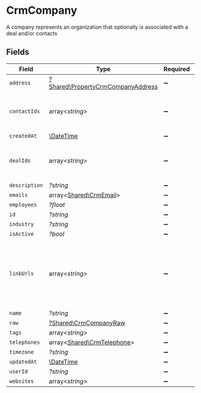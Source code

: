 # CrmCompany

A company represents an organization that optionally is associated with a deal and/or contacts


## Fields

| Field                                                                                 | Type                                                                                  | Required                                                                              | Description                                                                           |
| ------------------------------------------------------------------------------------- | ------------------------------------------------------------------------------------- | ------------------------------------------------------------------------------------- | ------------------------------------------------------------------------------------- |
| `address`                                                                             | [?Shared\PropertyCrmCompanyAddress](../../Models/Shared/PropertyCrmCompanyAddress.md) | :heavy_minus_sign:                                                                    | N/A                                                                                   |
| `contactIds`                                                                          | array<*string*>                                                                       | :heavy_minus_sign:                                                                    | An array of contact IDs associated with this company                                  |
| `createdAt`                                                                           | [\DateTime](https://www.php.net/manual/en/class.datetime.php)                         | :heavy_minus_sign:                                                                    | N/A                                                                                   |
| `dealIds`                                                                             | array<*string*>                                                                       | :heavy_minus_sign:                                                                    | An array of deal IDs associated with this contact                                     |
| `description`                                                                         | *?string*                                                                             | :heavy_minus_sign:                                                                    | N/A                                                                                   |
| `emails`                                                                              | array<[Shared\CrmEmail](../../Models/Shared/CrmEmail.md)>                             | :heavy_minus_sign:                                                                    | N/A                                                                                   |
| `employees`                                                                           | *?float*                                                                              | :heavy_minus_sign:                                                                    | N/A                                                                                   |
| `id`                                                                                  | *?string*                                                                             | :heavy_minus_sign:                                                                    | N/A                                                                                   |
| `industry`                                                                            | *?string*                                                                             | :heavy_minus_sign:                                                                    | N/A                                                                                   |
| `isActive`                                                                            | *?bool*                                                                               | :heavy_minus_sign:                                                                    | N/A                                                                                   |
| `linkUrls`                                                                            | array<*string*>                                                                       | :heavy_minus_sign:                                                                    | Additional URLs associated with the contact e.g., LinkedIn, website, etc              |
| `name`                                                                                | *?string*                                                                             | :heavy_minus_sign:                                                                    | N/A                                                                                   |
| `raw`                                                                                 | [?Shared\CrmCompanyRaw](../../Models/Shared/CrmCompanyRaw.md)                         | :heavy_minus_sign:                                                                    | N/A                                                                                   |
| `tags`                                                                                | array<*string*>                                                                       | :heavy_minus_sign:                                                                    | N/A                                                                                   |
| `telephones`                                                                          | array<[Shared\CrmTelephone](../../Models/Shared/CrmTelephone.md)>                     | :heavy_minus_sign:                                                                    | N/A                                                                                   |
| `timezone`                                                                            | *?string*                                                                             | :heavy_minus_sign:                                                                    | N/A                                                                                   |
| `updatedAt`                                                                           | [\DateTime](https://www.php.net/manual/en/class.datetime.php)                         | :heavy_minus_sign:                                                                    | N/A                                                                                   |
| `userId`                                                                              | *?string*                                                                             | :heavy_minus_sign:                                                                    | N/A                                                                                   |
| `websites`                                                                            | array<*string*>                                                                       | :heavy_minus_sign:                                                                    | N/A                                                                                   |